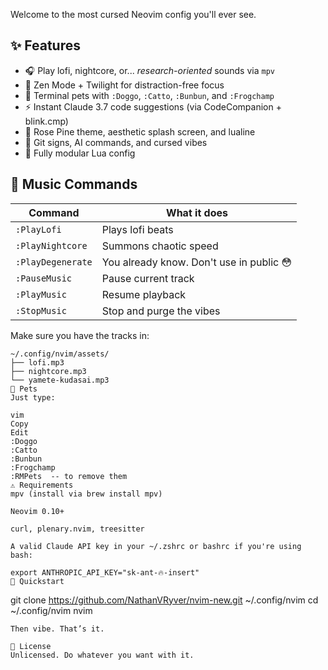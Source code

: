 Welcome to the most cursed Neovim config you'll ever see.  

## ✨ Features

- 🎧 Play lofi, nightcore, or... *research-oriented* sounds via `mpv`
- 🧘 Zen Mode + Twilight for distraction-free focus
- 🐶 Terminal pets with `:Doggo`, `:Catto`, `:Bunbun`, and `:Frogchamp`
- ⚡ Instant Claude 3.7 code suggestions (via CodeCompanion + blink.cmp)
- 🌈 Rose Pine theme, aesthetic splash screen, and lualine
- 🧠 Git signs, AI commands, and cursed vibes
- 🔌 Fully modular Lua config

## 🎵 Music Commands

| Command         | What it does                                |
|----------------|----------------------------------------------|
| `:PlayLofi`     | Plays lofi beats                             |
| `:PlayNightcore`| Summons chaotic speed                      |
| `:PlayDegenerate`| You already know. Don't use in public 😳     |
| `:PauseMusic`   | Pause current track                          |
| `:PlayMusic`    | Resume playback                              |
| `:StopMusic`    | Stop and purge the vibes                     |

Make sure you have the tracks in:

```text
~/.config/nvim/assets/
├── lofi.mp3
├── nightcore.mp3
└── yamete-kudasai.mp3 
🐾 Pets
Just type:

vim
Copy
Edit
:Doggo
:Catto
:Bunbun
:Frogchamp
:RMPets  -- to remove them
⚠️ Requirements
mpv (install via brew install mpv)

Neovim 0.10+

curl, plenary.nvim, treesitter

A valid Claude API key in your ~/.zshrc or bashrc if you're using bash:

export ANTHROPIC_API_KEY="sk-ant-🔥-insert"
🚀 Quickstart
```
git clone https://github.com/NathanVRyver/nvim-new.git ~/.config/nvim
cd ~/.config/nvim
nvim
```
Then vibe. That’s it.

🍷 License
Unlicensed. Do whatever you want with it.
